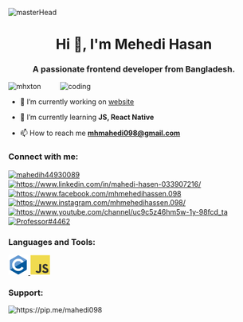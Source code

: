 ![masterHead](https://camo.githubusercontent.com/ba9f3bd30647e352a3f5e1e45eb45c6ec7bad6155cd16aaedf4a426738da0ca5/68747470733a2f2f696e646f616e616c79746963612e636f6d2f7374617469632f696d616765732f62616e6e6572722e676966)
<h1 align="center">Hi 👋, I'm Mehedi Hasan</h1>
<h3 align="center">A passionate frontend developer from Bangladesh.</h3>
<img align="right" alt="coding" width="400" src="https://www.lambdatest.com/resources/images/news24.gif">

<p align="left"> <img src="https://komarev.com/ghpvc/?username=mhxton&label=Profile%20views&color=0e75b6&style=flat" alt="mhxton" /> </p>

- 🔭 I’m currently working on [website](https://bangladesh.mahedi098.repl.co/)

- 🌱 I’m currently learning **JS, React Native**

- 📫 How to reach me **mhmahedi098@gmail.com**

<h3 align="left">Connect with me:</h3>
<p align="left">
<a href="https://twitter.com/mahedih44930089" target="blank"><img align="center" src="https://raw.githubusercontent.com/rahuldkjain/github-profile-readme-generator/master/src/images/icons/Social/twitter.svg" alt="mahedih44930089" height="30" width="40" /></a>
<a href="https://linkedin.com/in/https://www.linkedin.com/in/mahedi-hasen-033907216/" target="blank"><img align="center" src="https://raw.githubusercontent.com/rahuldkjain/github-profile-readme-generator/master/src/images/icons/Social/linked-in-alt.svg" alt="https://www.linkedin.com/in/mahedi-hasen-033907216/" height="30" width="40" /></a>
<a href="https://fb.com/https://www.facebook.com/mhmehedihassen.098" target="blank"><img align="center" src="https://raw.githubusercontent.com/rahuldkjain/github-profile-readme-generator/master/src/images/icons/Social/facebook.svg" alt="https://www.facebook.com/mhmehedihassen.098" height="30" width="40" /></a>
<a href="https://instagram.com/https://www.instagram.com/mhmehedihassen.098/" target="blank"><img align="center" src="https://raw.githubusercontent.com/rahuldkjain/github-profile-readme-generator/master/src/images/icons/Social/instagram.svg" alt="https://www.instagram.com/mhmehedihassen.098/" height="30" width="40" /></a>
<a href="https://www.youtube.com/c/https://www.youtube.com/channel/uc9c5z46hm5w-1y-98fcd_ta" target="blank"><img align="center" src="https://raw.githubusercontent.com/rahuldkjain/github-profile-readme-generator/master/src/images/icons/Social/youtube.svg" alt="https://www.youtube.com/channel/uc9c5z46hm5w-1y-98fcd_ta" height="30" width="40" /></a>
<a href="https://discord.gg/Professor#4462" target="blank"><img align="center" src="https://raw.githubusercontent.com/rahuldkjain/github-profile-readme-generator/master/src/images/icons/Social/discord.svg" alt="Professor#4462" height="30" width="40" /></a>
</p>

<h3 align="left">Languages and Tools:</h3>
<p align="left"> <a href="https://www.cprogramming.com/" target="_blank" rel="noreferrer"> <img src="https://raw.githubusercontent.com/devicons/devicon/master/icons/c/c-original.svg" alt="c" width="40" height="40"/> </a> <a href="https://developer.mozilla.org/en-US/docs/Web/JavaScript" target="_blank" rel="noreferrer"> <img src="https://raw.githubusercontent.com/devicons/devicon/master/icons/javascript/javascript-original.svg" alt="javascript" width="40" height="40"/> </a> </p>

<h3 align="left">Support:</h3>
<p><a href="https://ko-fi.com/https://pip.me/mahedi098"> <img align="left" src="https://cdn.ko-fi.com/cdn/kofi3.png?v=3" height="50" width="210" alt="https://pip.me/mahedi098" /></a></p><br><br>
<p><a href="https://raw.githubusercontent.com/rafaballerini/rafaballerini/output/github-contribution-grid-snake.svg
">
